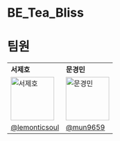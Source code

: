 # BE_Tea_Bliss

# 팀원
<table>
  <tr>
    <td><strong>서제호</strong></td>
    <td><strong>문경민</strong></td>
   
  </tr>
  <tr>
    <td><img src="![image](https://github.com/Tea-Bliss/BE_Tea_Bliss/assets/127959482/9f22b07a-c273-4f4b-b74a-8cd72c12ab55)
" alt="서제호" width="100" height="100"></td>
    <td><img src="![image](https://github.com/Tea-Bliss/BE_Tea_Bliss/assets/127959482/462eb147-d4fe-42af-8368-f0ab9c9ef09b)
" alt="문경민" width="100" height="100"></td>
   
  </tr>
  <tr>
    <td><a href="https://github.com/lemonticsoul">@lemonticsoul</a></td>
    <td><a href="https://github.com/mun9659">@mun9659</a></td>
  </tr>
</table>


